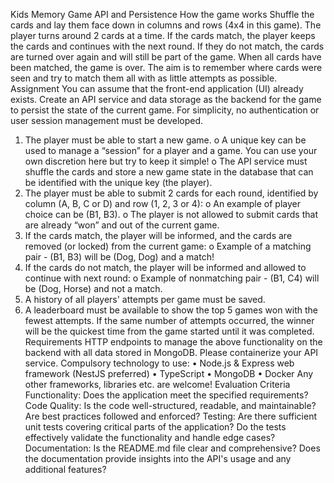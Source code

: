 Kids Memory Game API and Persistence
How the game works
Shuffle the cards and lay them face down in columns and rows (4x4 in this game). The
player turns around 2 cards at a time. If the cards match, the player keeps the cards and
continues with the next round. If they do not match, the cards are turned over again and
will still be part of the game. When all cards have been matched, the game is over. The aim
is to remember where cards were seen and try to match them all with as little attempts as
possible.
Assignment
You can assume that the front-end application (UI) already exists. Create an API service
and data storage as the backend for the game to persist the state of the current game. For
simplicity, no authentication or user session management must be developed.

1. The player must be able to start a new game.
   o A unique key can be used to manage a “session” for a player and a game.
   You can use your own discretion here but try to keep it simple!
   o The API service must shuffle the cards and store a new game state in the
   database that can be identified with the unique key (the player).
2. The player must be able to submit 2 cards for each round, identified by column (A,
   B, C or D) and row (1, 2, 3 or 4):
   o An example of player choice can be (B1, B3).
   o The player is not allowed to submit cards that are already “won” and out of
   the current game.
3. If the cards match, the player will be informed, and the cards are removed (or
   locked) from the current game:
   o Example of a matching pair - (B1, B3) will be (Dog, Dog) and a match!
4. If the cards do not match, the player will be informed and allowed to continue with
   next round:
   o Example of nonmatching pair - (B1, C4) will be (Dog, Horse) and not a match.
5. A history of all players' attempts per game must be saved.
6. A leaderboard must be available to show the top 5 games won with the fewest
   attempts. If the same number of attempts occurred, the winner will be the quickest
   time from the game started until it was completed.
   Requirements
   HTTP endpoints to manage the above functionality on the backend with all data stored in
   MongoDB. Please containerize your API service.
   Compulsory technology to use:
   • Node.js & Express web framework (NestJS preferred)
   • TypeScript
   • MongoDB
   • Docker
   Any other frameworks, libraries etc. are welcome!
   Evaluation Criteria
   Functionality: Does the application meet the specified requirements?
   Code Quality: Is the code well-structured, readable, and maintainable? Are best practices
   followed and enforced?
   Testing: Are there sufficient unit tests covering critical parts of the application? Do the
   tests effectively validate the functionality and handle edge cases?
   Documentation: Is the README.md file clear and comprehensive? Does the
   documentation provide insights into the API's usage and any additional features?
